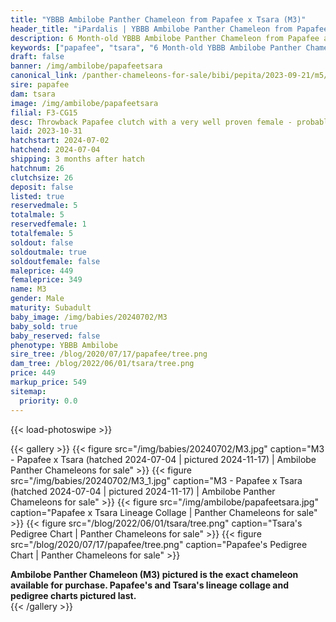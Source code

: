 ```yaml
---
title: "YBBB Ambilobe Panther Chameleon from Papafee x Tsara (M3)"
header_title: "iPardalis | YBBB Ambilobe Panther Chameleon from Papafee x Tsara | M3"
description: 6 Month-old YBBB Ambilobe Panther Chameleon from Papafee and Tsara. Throwback Papafee clutch with a very well proven female - probably the last ever Papafee clutch We've included sire and dam dendrograms if available, but you can view our Papafee or Tsara breeder pages for more information.
keywords: ["papafee", "tsara", "6 Month-old YBBB Ambilobe Panther Chameleon", "baby chameleons for sale", "buy panther chameleon", "panther for sale", "ambilobe panther chameleons for sale", "ambilobe panther chameleon for sale"]
draft: false
banner: /img/ambilobe/papafeetsara
canonical_link: /panther-chameleons-for-sale/bibi/pepita/2023-09-21/m5/
sire: papafee
dam: tsara
image: /img/ambilobe/papafeetsara
filial: F3-CG15
desc: Throwback Papafee clutch with a very well proven female - probably the last ever Papafee clutch
laid: 2023-10-31
hatchstart: 2024-07-02
hatchend: 2024-07-04
shipping: 3 months after hatch
hatchnum: 26
clutchsize: 26
deposit: false
listed: true
reservedmale: 5
totalmale: 5
reservedfemale: 1
totalfemale: 5
soldout: false
soldoutmale: true
soldoutfemale: false
maleprice: 449
femaleprice: 349
name: M3
gender: Male
maturity: Subadult
baby_image: /img/babies/20240702/M3
baby_sold: true
baby_reserved: false
phenotype: YBBB Ambilobe
sire_tree: /blog/2020/07/17/papafee/tree.png
dam_tree: /blog/2022/06/01/tsara/tree.png
price: 449
markup_price: 549
sitemap: 
  priority: 0.0
---
```


{{< load-photoswipe >}}

{{< gallery >}}
  {{< figure src="/img/babies/20240702/M3.jpg" caption="M3 - Papafee x Tsara (hatched 2024-07-04 | pictured 2024-11-17) | Ambilobe Panther Chameleons for sale" >}}
  {{< figure src="/img/babies/20240702/M3_1.jpg" caption="M3 - Papafee x Tsara (hatched 2024-07-04 | pictured 2024-11-17) | Ambilobe Panther Chameleons for sale" >}}
  {{< figure src="/img/ambilobe/papafeetsara.jpg" caption="Papafee x Tsara Lineage Collage | Panther Chameleons for sale" >}}
  {{< figure src="/blog/2022/06/01/tsara/tree.png" caption="Tsara's Pedigree Chart | Panther Chameleons for sale" >}}
  {{< figure src="/blog/2020/07/17/papafee/tree.png" caption="Papafee's Pedigree Chart | Panther Chameleons for sale" >}}
  <figcaption itemprop="description"><strong>Ambilobe Panther Chameleon (M3) pictured is the exact chameleon available for purchase. Papafee's and Tsara's lineage collage and pedigree charts pictured last.</strong></figcaption>
{{< /gallery >}}
